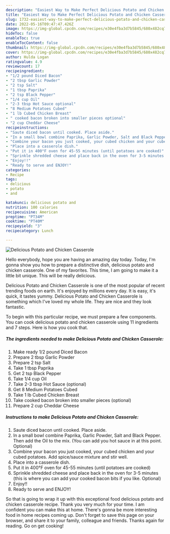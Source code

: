 ```yaml
---
description: "Easiest Way to Make Perfect Delicious Potato and Chicken Casserole"
title: "Easiest Way to Make Perfect Delicious Potato and Chicken Casserole"
slug: 1732-easiest-way-to-make-perfect-delicious-potato-and-chicken-casserole
date: 2022-05-16T09:47:47.426Z
image: https://img-global.cpcdn.com/recipes/e30e4fba3d7b5845/680x482cq70/delicious-potato-and-chicken-casserole-recipe-main-photo.jpg
hideToc: false
enableToc: true
enableTocContent: false
thumbnail: https://img-global.cpcdn.com/recipes/e30e4fba3d7b5845/680x482cq70/delicious-potato-and-chicken-casserole-recipe-main-photo.jpg
cover: https://img-global.cpcdn.com/recipes/e30e4fba3d7b5845/680x482cq70/delicious-potato-and-chicken-casserole-recipe-main-photo.jpg
author: Hulda Logan
ratingvalue: 4.9
reviewcount: 17
recipeingredient:
- "1/2 pound Diced Bacon"
- "2 tbsp Garlic Powder"
- "2 tsp Salt"
- "1 tbsp Paprika"
- "2 tsp Black Pepper"
- "1/4 cup Oil"
- "2-3 tbsp Hot Sauce optional"
- "8 Medium Potatoes Cubed"
- "1 lb Cubed Chicken Breast"
- " cooked bacon broken into smaller pieces optional"
- "2 cup Cheddar Cheese"
recipeinstructions:
- "Saute diced bacon until cooked. Place aside."
- "In a small bowl combine Paprika, Garlic Powder, Salt and Black Pepper. Then add the Oil to the mix. (You can add you hot sauce in at this point. Optional)"
- "Combine your bacon you just cooked, your cubed chicken and your cubed potatoes. Add spice/sauce mixture and stir well."
- "Place into a casserole dish."
- "Put it in 400°F oven for 45-55 minutes (until potatoes are cooked)"
- "Sprinkle shredded cheese and place back in the oven for 3-5 minutes (this is where you can add your cooked bacon bits if you like. Optional)"
- "Enjoy!!"
- "Ready to serve and ENJOY!"
categories:
- Recipe
tags:
- delicious
- potato
- and

katakunci: delicious potato and 
nutrition: 100 calories
recipecuisine: American
preptime: "PT34M"
cooktime: "PT40M"
recipeyield: "3"
recipecategory: Lunch

---
```



![Delicious Potato and Chicken Casserole](https://img-global.cpcdn.com/recipes/e30e4fba3d7b5845/680x482cq70/delicious-potato-and-chicken-casserole-recipe-main-photo.jpg)

Hello everybody, hope you are having an amazing day today. Today, I'm gonna show you how to prepare a distinctive dish, delicious potato and chicken casserole. One of my favorites. This time, I am going to make it a little bit unique. This will be really delicious.



Delicious Potato and Chicken Casserole is one of the most popular of recent trending foods on earth. It's enjoyed by millions every day. It is easy, it's quick, it tastes yummy. Delicious Potato and Chicken Casserole is something which I've loved my whole life. They are nice and they look fantastic.


To begin with this particular recipe, we must prepare a few components. You can cook delicious potato and chicken casserole using 11 ingredients and 7 steps. Here is how you cook that.

<!--inarticleads1-->

##### The ingredients needed to make Delicious Potato and Chicken Casserole:

1. Make ready 1/2 pound Diced Bacon
1. Prepare 2 tbsp Garlic Powder
1. Prepare 2 tsp Salt
1. Take 1 tbsp Paprika
1. Get 2 tsp Black Pepper
1. Take 1/4 cup Oil
1. Take 2-3 tbsp Hot Sauce (optional)
1. Get 8 Medium Potatoes Cubed
1. Take 1 lb Cubed Chicken Breast
1. Take  cooked bacon broken into smaller pieces (optional)
1. Prepare 2 cup Cheddar Cheese




<!--inarticleads2-->

##### Instructions to make Delicious Potato and Chicken Casserole:

1. Saute diced bacon until cooked. Place aside.
1. In a small bowl combine Paprika, Garlic Powder, Salt and Black Pepper. Then add the Oil to the mix. (You can add you hot sauce in at this point. Optional)
1. Combine your bacon you just cooked, your cubed chicken and your cubed potatoes. Add spice/sauce mixture and stir well.
1. Place into a casserole dish.
1. Put it in 400°F oven for 45-55 minutes (until potatoes are cooked)
1. Sprinkle shredded cheese and place back in the oven for 3-5 minutes (this is where you can add your cooked bacon bits if you like. Optional)
1. Enjoy!!
1. Ready to serve and ENJOY!



So that is going to wrap it up with this exceptional food delicious potato and chicken casserole recipe. Thank you very much for your time. I am confident you can make this at home. There's gonna be more interesting food in home recipes coming up. Don't forget to save this page on your browser, and share it to your family, colleague and friends. Thanks again for reading. Go on get cooking!
